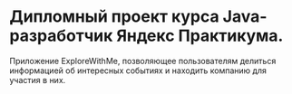 # Дипломный проект курса Java-разработчик Яндекс Практикума.
Приложение ExploreWithMe, позволяющее пользователям делиться информацией об интересных событиях и находить компанию для участия в них. 
